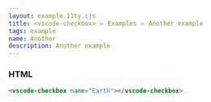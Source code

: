 ```yaml
---
layout: example.11ty.cjs
title: <vscode-checkbox> ⌲ Examples ⌲ Another example
tags: example
name: Another
description: Another example
---
```


<vscode-checkbox name="Earth"></vscode-checkbox>

<h3>HTML</h3>

```html
<vscode-checkbox name="Earth"></vscode-checkbox>
```